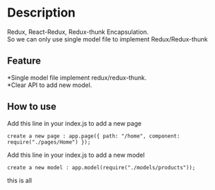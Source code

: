 # Description

Redux, React-Redux, Redux-thunk Encapsulation.<br>
So we can only use single model file to implement Redux/Redux-thunk<br>

## Feature

*Single model file implement redux/redux-thunk.<br>
*Clear API to add new model.<br>

## How to use

Add this line in your index.js to add a new page

```
create a new page : app.page({ path: "/home", component: require("./pages/Home") });
```

Add this line in your index.js to add a new model

```
create a new model : app.model(require("./models/products"));
```

this is all

